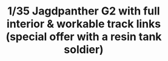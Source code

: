 ---
layout: product
title: "1/35 Jagdpanther G2 with full interior & workable track links  (special offer with a resin tank soldier)"
price: "9400" 
desc: "Maketa"
img_path: "/assets/img/RFM5022.jpg"
brand: "N/A"
available: false
special_offer: false
new: false
soon: false
cat: "010000"
subcat: "0010800"
subsubcat: "0N/A"
sifra: "RFM5022"
---